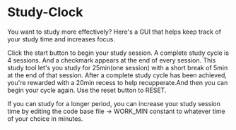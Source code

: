 # Study-Clock
You want to study more effectively? Here's a GUI that helps keep track of your study time and increases focus.

Click the start button to begin your study session. A complete study cycle is 4 sessions. And a checkmark appears at the end of every session.
This study tool let's you study for 25min(one session) with a short break of 5min at the end of that session. After a complete study cycle has been achieved, you're rewarded with a 20min recess to help recupperate.And then you can begin your cycle again. 
Use the reset button to RESET. 

If you can study for a longer period, you can increase your study session time by editing the code base file -> WORK_MIN constant to whatever time of your choice in minutes.
